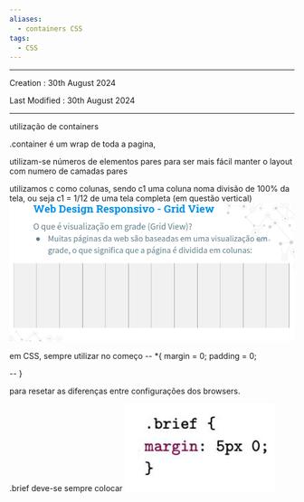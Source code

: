 ```yaml
---
aliases:
  - containers CSS
tags:
  - CSS
---
```

---
Creation : 30th August 2024

Last Modified : 30th August 2024

---
utilização de containers

.container é um wrap de toda a pagina,

utilizam-se números de elementos pares para ser mais fácil manter o layout com numero de camadas pares

utilizamos c como colunas, sendo c1 uma coluna noma divisão de 100% da tela, ou seja 
c1 = 1/12 de uma tela completa (em questão vertical)
![Pasted image 20240830215853](../Images/Pasted%20image%2020240830215853.png)

em CSS, sempre utilizar no começo
--  *{
	margin = 0;
     padding = 0;

-- }

para resetar as diferenças entre configurações dos browsers.

.brief deve-se sempre colocar
![Pasted image 20240830211641](../Images/Pasted%20image%2020240830211641.png)

